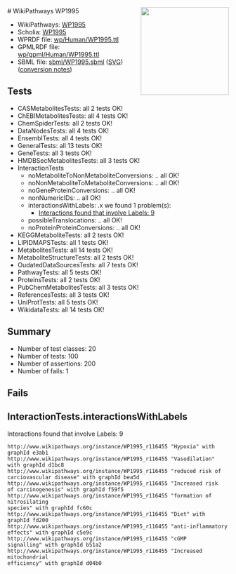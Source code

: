 <img style="float: right; width: 200px" src="../logo.png" />
# WikiPathways WP1995

* WikiPathways: [WP1995](https://identifiers.org/wikipathways:WP1995)
* Scholia: [WP1995](https://scholia.toolforge.org/wikipathways/WP1995)
* WPRDF file: [wp/Human/WP1995.ttl](../wp/Human/WP1995.ttl)
* GPMLRDF file: [wp/gpml/Human/WP1995.ttl](../wp/gpml/Human/WP1995.ttl)
* SBML file: [sbml/WP1995.sbml](../sbml/WP1995.sbml) ([SVG](../sbml/WP1995.svg)) ([conversion notes](../sbml/WP1995.txt))

## Tests
* CASMetabolitesTests: all 2 tests OK!
* ChEBIMetabolitesTests: all 4 tests OK!
* ChemSpiderTests: all 2 tests OK!
* DataNodesTests: all 4 tests OK!
* EnsemblTests: all 4 tests OK!
* GeneralTests: all 13 tests OK!
* GeneTests: all 3 tests OK!
* HMDBSecMetabolitesTests: all 3 tests OK!
* InteractionTests
    * noMetaboliteToNonMetaboliteConversions: .. all OK!
    * noNonMetaboliteToMetaboliteConversions: .. all OK!
    * noGeneProteinConversions: .. all OK!
    * nonNumericIDs: .. all OK!
    * interactionsWithLabels: .x we found 1 problem(s):
        * [Interactions found that involve Labels: 9](#630d2680)
    * possibleTranslocations: .. all OK!
    * noProteinProteinConversions: .. all OK!
* KEGGMetaboliteTests: all 2 tests OK!
* LIPIDMAPSTests: all 1 tests OK!
* MetabolitesTests: all 14 tests OK!
* MetaboliteStructureTests: all 2 tests OK!
* OudatedDataSourcesTests: all 7 tests OK!
* PathwayTests: all 5 tests OK!
* ProteinsTests: all 2 tests OK!
* PubChemMetabolitesTests: all 3 tests OK!
* ReferencesTests: all 3 tests OK!
* UniProtTests: all 5 tests OK!
* WikidataTests: all 14 tests OK!


## Summary

* Number of test classes: 20
* Number of tests: 100
* Number of assertions: 200
* Number of fails: 1

## Fails

<a name="630d2680" />

## InteractionTests.interactionsWithLabels

Interactions found that involve Labels: 9
```
http://www.wikipathways.org/instance/WP1995_r116455 "Hypoxia" with graphId e3ab1
http://www.wikipathways.org/instance/WP1995_r116455 "Vasodilation" with graphId d1bc8
http://www.wikipathways.org/instance/WP1995_r116455 "reduced risk of
carciovascular disease" with graphId bea5d
http://www.wikipathways.org/instance/WP1995_r116455 "Increased risk
of carcinogenesis" with graphId f59f5
http://www.wikipathways.org/instance/WP1995_r116455 "formation of
nitrosilating
species" with graphId fc60c
http://www.wikipathways.org/instance/WP1995_r116455 "Diet" with graphId fd200
http://www.wikipathways.org/instance/WP1995_r116455 "anti-inflammatory
effects" with graphId c5e9c
http://www.wikipathways.org/instance/WP1995_r116455 "cGMP
signalling" with graphId b51a2
http://www.wikipathways.org/instance/WP1995_r116455 "Increased
mitochondrial
efficiency" with graphId d04b0
```

